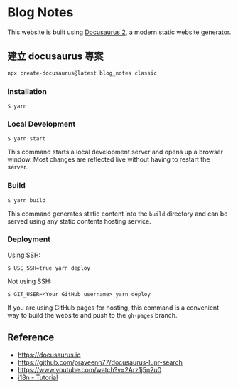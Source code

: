 # Blog Notes

This website is built using [Docusaurus 2](https://docusaurus.io/), a modern static website generator.

## 建立 docusaurus 專案
```sh
npx create-docusaurus@latest blog_notes classic
```

### Installation

```
$ yarn
```

### Local Development

```
$ yarn start
```

This command starts a local development server and opens up a browser window. Most changes are reflected live without having to restart the server.

### Build

```
$ yarn build
```

This command generates static content into the `build` directory and can be served using any static contents hosting service.

### Deployment

Using SSH:

```
$ USE_SSH=true yarn deploy
```

Not using SSH:

```
$ GIT_USER=<Your GitHub username> yarn deploy
```

If you are using GitHub pages for hosting, this command is a convenient way to build the website and push to the `gh-pages` branch.



## Reference
* https://docusaurus.io
* https://github.com/praveenn77/docusaurus-lunr-search
* https://www.youtube.com/watch?v=2Arz1j5n2u0
* [i18n - Tutorial](https://docusaurus.io/docs/i18n/tutorial)